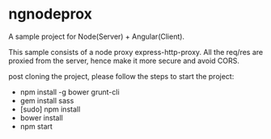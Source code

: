 # ngnodeprox
A sample project for Node(Server) + Angular(Client).

This sample consists of a node proxy express-http-proxy. All the req/res are proxied from the server, hence make it more secure and avoid CORS.

post cloning the project, please follow the steps to start the project:
- npm install -g bower grunt-cli
- gem install sass
- [sudo] npm install
- bower install
- npm start
